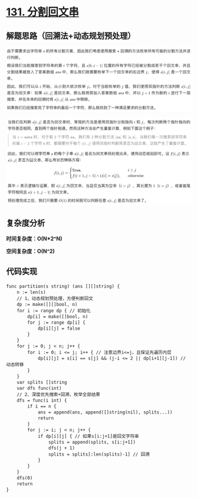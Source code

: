 # [131. 分割回文串](https://leetcode-cn.com/problems/palindrome-partitioning/)

## 解题思路（回溯法+动态规划预处理）

![DA9FB4AC-A841-4D73-87B3-C781B53C1F4F](images/DA9FB4AC-A841-4D73-87B3-C781B53C1F4F.png)

![D9F1A4E3-6213-4D22-A0B6-3EC7A6634B21](images/D9F1A4E3-6213-4D22-A0B6-3EC7A6634B21.png)

## 复杂度分析

**时间复杂度：O(N*2^N)**

**空间复杂度：O(N^2)** 

## 代码实现

```golang
func partition(s string) (ans [][]string) {
	n := len(s)
	// 1、动态规划预处理，方便判断回文
	dp := make([][]bool, n)
	for i := range dp { // 初始化
		dp[i] = make([]bool, n)
		for j := range dp[i] {
			dp[i][j] = false
		}
	}
	for j := 0; j < n; j++ {
		for i := 0; i <= j; i++ { // 注意边界i<=j，且保证先遍历内层
			dp[i][j] = s[i] == s[j] && (j-i <= 2 || dp[i+1][j-1]) // 动态转移
		}
	}
	var splits []string
	var dfs func(int)
	// 2、深度优先搜索+回溯，枚举全部结果
	dfs = func(i int) {
		if i == n {
			ans = append(ans, append([]string(nil), splits...))
			return
		}
		for j := i; j < n; j++ {
			if dp[i][j] { // 如果s[i:j+1]是回文字符串
				splits = append(splits, s[i:j+1])
				dfs(j + 1)
				splits = splits[:len(splits)-1] // 回溯
			}
		}
	}
	dfs(0)
	return
}
```